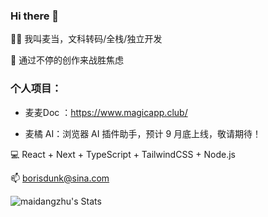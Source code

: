 ### Hi there 👋

👨‍💻 我叫麦当，文科转码/全栈/独立开发

🍔 通过不停的创作来战胜焦虑

### 个人项目：

- 麦麦Doc ：https://www.magicapp.club/

- 麦橘 AI：浏览器 AI 插件助手，预计 9 月底上线，敬请期待！

💻 React + Next + TypeScript + TailwindCSS + Node.js

📫 borisdunk@sina.com

![maidangzhu's Stats](https://github-readme-stats.vercel.app/api?username=maidangzhu&theme=vue-dark&show_icons=true&hide_border=false&count_private=true)
